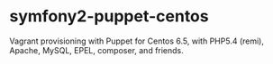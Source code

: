 symfony2-puppet-centos
======================

Vagrant provisioning with Puppet for Centos 6.5, with PHP5.4 (remi), Apache, MySQL, EPEL, composer, and friends.
